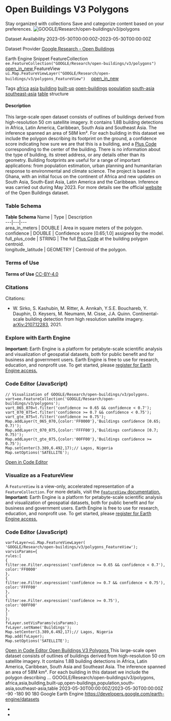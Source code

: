  
#  Open Buildings V3 Polygons 
Stay organized with collections  Save and categorize content based on your preferences. 
![GOOGLE/Research/open-buildings/v3/polygons](https://developers.google.com/earth-engine/datasets/images/GOOGLE/GOOGLE_Research_open-buildings_v3_polygons_sample.png) 

Dataset Availability
    2023-05-30T00:00:00Z–2023-05-30T00:00:00Z 

Dataset Provider
     [ Google Research - Open Buildings ](https://sites.research.google/open-buildings/) 

Earth Engine Snippet
     FeatureCollection `    ee.FeatureCollection("GOOGLE/Research/open-buildings/v3/polygons")   ` [ open_in_new ](https://code.earthengine.google.com/?scriptPath=Examples:Datasets/GOOGLE/GOOGLE_Research_open-buildings_v3_polygons)      FeatureView  `    ui.Map.FeatureViewLayer("GOOGLE/Research/open-buildings/v3/polygons_FeatureView")   ` [ open_in_new ](https://code.earthengine.google.com/?scriptPath=Examples:Datasets/GOOGLE/GOOGLE_Research_open-buildings_v3_polygons_FeatureView) 

Tags
     [africa](https://developers.google.com/earth-engine/datasets/tags/africa) [asia](https://developers.google.com/earth-engine/datasets/tags/asia) [building](https://developers.google.com/earth-engine/datasets/tags/building) [built-up](https://developers.google.com/earth-engine/datasets/tags/built-up) [open-buildings](https://developers.google.com/earth-engine/datasets/tags/open-buildings) [population](https://developers.google.com/earth-engine/datasets/tags/population) [south-asia](https://developers.google.com/earth-engine/datasets/tags/south-asia) [southeast-asia](https://developers.google.com/earth-engine/datasets/tags/southeast-asia) [table](https://developers.google.com/earth-engine/datasets/tags/table)
structure
#### Description
This large-scale open dataset consists of outlines of buildings derived from high-resolution 50 cm satellite imagery. It contains 1.8B building detections in Africa, Latin America, Caribbean, South Asia and Southeast Asia. The inference spanned an area of 58M km².
For each building in this dataset we include the polygon describing its footprint on the ground, a confidence score indicating how sure we are that this is a building, and a [Plus Code](https://plus.codes/) corresponding to the center of the building. There is no information about the type of building, its street address, or any details other than its geometry.
Building footprints are useful for a range of important applications: from population estimation, urban planning and humanitarian response to environmental and climate science. The project is based in Ghana, with an initial focus on the continent of Africa and new updates on South Asia, South-East Asia, Latin America and the Caribbean.
Inference was carried out during May 2023.
For more details see the official [website](https://sites.research.google/open-buildings/) of the Open Buildings dataset.
### Table Schema
**Table Schema**
Name | Type | Description  
---|---|---  
area_in_meters | DOUBLE | Area in square meters of the polygon.  
confidence | DOUBLE | Confidence score [0.65;1.0] assigned by the model.  
full_plus_code | STRING | The full [Plus Code](https://plus.codes/) at the building polygon centroid.  
longitude_latitude | GEOMETRY | Centroid of the polygon.  
### Terms of Use
**Terms of Use**
[CC-BY-4.0](https://spdx.org/licenses/CC-BY-4.0.html)
### Citations
Citations:
  * W. Sirko, S. Kashubin, M. Ritter, A. Annkah, Y.S.E. Bouchareb, Y. Dauphin, D. Keysers, M. Neumann, M. Cisse, J.A. Quinn. Continental-scale building detection from high resolution satellite imagery. [arXiv:2107.12283](https://arxiv.org/abs/2107.12283), 2021.


### Explore with Earth Engine
**Important:** Earth Engine is a platform for petabyte-scale scientific analysis and visualization of geospatial datasets, both for public benefit and for business and government users. Earth Engine is free to use for research, education, and nonprofit use. To get started, please [register for Earth Engine access.](https://console.cloud.google.com/earth-engine)
### Code Editor (JavaScript)
```
// Visualization of GOOGLE/Research/open-buildings/v3/polygons.
vart=ee.FeatureCollection('GOOGLE/Research/open-buildings/v3/polygons');
vart_065_070=t.filter('confidence >= 0.65 && confidence < 0.7');
vart_070_075=t.filter('confidence >= 0.7 && confidence < 0.75');
vart_gte_075=t.filter('confidence >= 0.75');
Map.addLayer(t_065_070,{color:'FF0000'},'Buildings confidence [0.65; 0.7)');
Map.addLayer(t_070_075,{color:'FFFF00'},'Buildings confidence [0.7; 0.75)');
Map.addLayer(t_gte_075,{color:'00FF00'},'Buildings confidence >= 0.75');
Map.setCenter(3.389,6.492,17);// Lagos, Nigeria
Map.setOptions('SATELLITE');
```
[ Open in Code Editor ](https://code.earthengine.google.com/?scriptPath=Examples:Datasets/GOOGLE/GOOGLE_Research_open-buildings_v3_polygons)
### Visualize as a FeatureView
A `FeatureView` is a view-only, accelerated representation of a `FeatureCollection`. For more details, visit the [ `FeatureView` documentation. ](https://developers.google.com/earth-engine/guides/featureview_overview)
**Important:** Earth Engine is a platform for petabyte-scale scientific analysis and visualization of geospatial datasets, both for public benefit and for business and government users. Earth Engine is free to use for research, education, and nonprofit use. To get started, please [register for Earth Engine access.](https://console.cloud.google.com/earth-engine)
### Code Editor (JavaScript)
```
varfvLayer=ui.Map.FeatureViewLayer(
'GOOGLE/Research/open-buildings/v3/polygons_FeatureView');
varvisParams={
rules:[
{
filter:ee.Filter.expression('confidence >= 0.65 && confidence < 0.7'),
color:'FF0000'
},
{
filter:ee.Filter.expression('confidence >= 0.7 && confidence < 0.75'),
color:'FFFF00'
},
{
filter:ee.Filter.expression('confidence >= 0.75'),
color:'00FF00'
},
]
};
fvLayer.setVisParams(visParams);
fvLayer.setName('Buildings');
Map.setCenter(3.389,6.492,17);// Lagos, Nigeria
Map.add(fvLayer);
Map.setOptions('SATELLITE');
```
[ Open in Code Editor ](https://code.earthengine.google.com/?scriptPath=Examples:Datasets/GOOGLE/GOOGLE_Research_open-buildings_v3_polygons_FeatureView)
[ Open Buildings V3 Polygons ](https://developers.google.com/earth-engine/datasets/catalog/GOOGLE_Research_open-buildings_v3_polygons)
This large-scale open dataset consists of outlines of buildings derived from high-resolution 50 cm satellite imagery. It contains 1.8B building detections in Africa, Latin America, Caribbean, South Asia and Southeast Asia. The inference spanned an area of 58M km². For each building in this dataset we include the polygon describing …
GOOGLE/Research/open-buildings/v3/polygons, africa,asia,building,built-up,open-buildings,population,south-asia,southeast-asia,table 
2023-05-30T00:00:00Z/2023-05-30T00:00:00Z
-90 -180 90 180 
Google Earth Engine
https://developers.google.com/earth-engine/datasets
  * [ ](https://doi.org/https://sites.research.google/open-buildings/)
  * [ ](https://doi.org/https://developers.google.com/earth-engine/datasets/catalog/GOOGLE_Research_open-buildings_v3_polygons)


